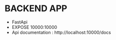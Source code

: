 # BACKEND APP
  * FastApi
  * EXPOSE 10000:10000
  * Api documentation : http://localhost:10000/docs